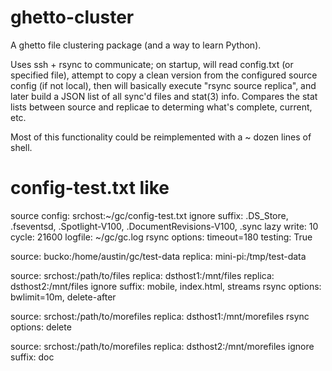 # ghetto-cluster
A ghetto file clustering package (and a way to learn Python).

Uses ssh + rsync to communicate; on startup, will read config.txt 
(or specified file), attempt to copy a clean version from the 
configured source config (if not local), then will basically
execute "rsync source replica", and later build a JSON list of all
sync'd files and stat(3) info.  Compares the stat lists between
source and replicae to determing what's complete, current, etc.

Most of this functionality could be reimplemented with a ~ dozen
lines of shell.  



# config-test.txt like
source config: srchost:~/gc/config-test.txt
ignore suffix: .DS_Store, .fseventsd, .Spotlight-V100, .DocumentRevisions-V100,
.sync
lazy write: 10
cycle: 21600
logfile: ~/gc/gc.log
rsync options: timeout=180
testing: True

source: bucko:/home/austin/gc/test-data
replica: mini-pi:/tmp/test-data

source: srchost:/path/to/files
replica: dsthost1:/mnt/files
replica: dsthost2:/mnt/files
ignore suffix: mobile, index.html, streams
rsync options: bwlimit=10m, delete-after

source: srchost:/path/to/morefiles
replica: dsthost1:/mnt/morefiles
rsync options: delete

source: srchost:/path/to/morefiles
replica: dsthost2:/mnt/morefiles
ignore suffix: doc
